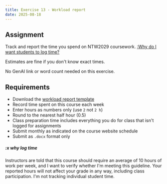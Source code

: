 ```yaml
---
title: Exercise 13 - Workload report
date: 2025-08-18
---
```


## Assignment

Track and report the time you spend on NTW2029 coursework. [:Why do I want students to log time?](#x-why-log-time)
>
Estimates are fine if you don't know exact times.

No GenAI link or word count needed on this exercise.

## Requirements

- Download the [workload report template](/downloads/2510-NTW2029workload.docx)
- Record time spent on this course each week
- Enter hours as numbers only (use `2` not `2 h`)
- Round to the nearest half hour (0.5)
- Class preparation time includes everything you do for class that isn't logged for assignments
- Submit monthly as indicated on the course website schedule
- Submit as `.docx` format only

##### :x why log time

Instructors are told that this course should require an average of 10 hours of work per week, and I want to verify whether I'm meeting this guideline. Your reported hours will not affect your grade in any way, including class participation. I'm not tracking individual student time.
